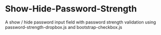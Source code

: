 # Show-Hide-Password-Strength
A show / hide password input field with password strength validation using password-strength-dropbox.js and bootstrap-checkbox.js
